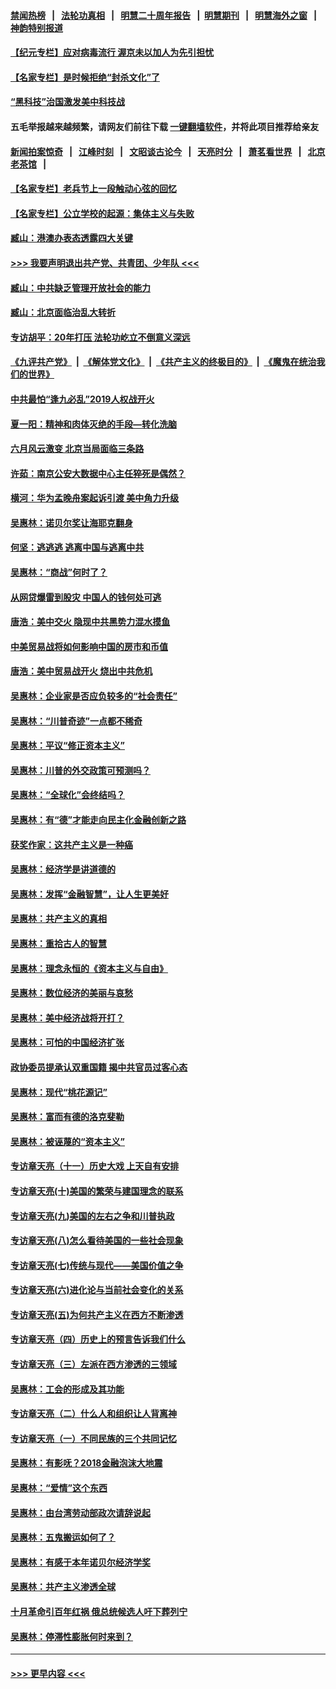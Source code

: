 #### [禁闻热榜](热点新闻.md?=0)  &nbsp;&nbsp;|&nbsp;&nbsp; [法轮功真相](https://github.com/gfw-breaker/truth/blob/master/README.md?=0) &nbsp;&nbsp;|&nbsp;&nbsp; [明慧二十周年报告](https://github.com/gfw-breaker/mh-reports/blob/master/README.md?=0) &nbsp;&nbsp;|&nbsp;&nbsp;[明慧期刊](https://github.com/gfw-breaker/mh-qikan) &nbsp;&nbsp;|&nbsp;&nbsp; [明慧海外之窗](https://github.com/gfw-breaker/mh-news/blob/master/README.md?=0) &nbsp;&nbsp;|&nbsp;&nbsp; [神韵特别报道](https://github.com/gfw-breaker/mh-news/blob/master/shenyun.md?=0)
#### [【纪元专栏】应对病毒流行 渥京未以加人为先引担忧](../pages/nsc423/n11875714.md?t=02260631) 
#### [【名家专栏】是时候拒绝“封杀文化”了](../pages/nsc423/n11814093.md?t=02260631) 
#### [“黑科技”治国激发美中科技战](../pages/nsc423/n11638056.md?t=02260631) 
#### 五毛举报越来越频繁，请网友们前往下载 [一键翻墙软件](https://github.com/gfw-breaker/ssr-accounts)，并将此项目推荐给亲友
#### [新闻拍案惊奇](https://github.com/gfw-breaker/banned-news/blob/master/pages/link4.md) &nbsp;&nbsp;|&nbsp;&nbsp; [江峰时刻](https://github.com/gfw-breaker/banned-news/blob/master/pages/link4.md) &nbsp;&nbsp;|&nbsp;&nbsp; [文昭谈古论今](https://github.com/gfw-breaker/banned-news/blob/master/pages/link4.md) &nbsp;&nbsp;|&nbsp;&nbsp; [天亮时分](https://github.com/gfw-breaker/banned-news/blob/master/pages/link4.md) &nbsp;&nbsp;|&nbsp;&nbsp; [萧茗看世界](https://github.com/gfw-breaker/banned-news/blob/master/pages/link4.md) &nbsp;&nbsp;|&nbsp;&nbsp; [北京老茶馆](https://github.com/gfw-breaker/banned-news/blob/master/pages/link4.md) &nbsp;&nbsp;|&nbsp;&nbsp; 
#### [【名家专栏】老兵节上一段触动心弦的回忆](../pages/nsc423/n11646016.md?t=02260631) 
#### [【名家专栏】公立学校的起源：集体主义与失败](../pages/nsc423/n11601833.md?t=02260631) 
#### [臧山：港澳办表态透露四大关键](../pages/nsc423/n11421628.md?t=02260631) 
#### [>>> 我要声明退出共产党、共青团、少年队 <<<](https://github.com/begood0513/goodnews/blob/master/quit/letter.md) 
#### [臧山：中共缺乏管理开放社会的能力](../pages/nsc423/n11407457.md?t=02260631) 
#### [臧山：北京面临治乱大转折](../pages/nsc423/n11406895.md?t=02260631) 
#### [专访胡平：20年打压 法轮功屹立不倒意义深远](../pages/nsc423/n11398800.md?t=02260631) 
#### [《九评共产党》](https://github.com/begood0513/9ping.md/blob/master/README.md) &nbsp;|&nbsp; [《解体党文化》](../../../../jtdwh.md/blob/master/README.md)  &nbsp;|&nbsp; [《共产主义的终极目的》](../../../../gczydzjmd.md/blob/master/README.md) &nbsp;|&nbsp; [《魔鬼在统治我们的世界》](../../../../mgztzwmdsj.md/blob/master/README.md) 
#### [中共最怕“逢九必乱”2019人权战开火](../pages/nsc423/n11385248.md?t=02260631) 
#### [夏一阳：精神和肉体灭绝的手段—转化洗脑](../pages/nsc423/n11368250.md?t=02260631) 
#### [六月风云激变 北京当局面临三条路](../pages/nsc423/n11313668.md?t=02260631) 
#### [许茹：南京公安大数据中心主任猝死是偶然？](../pages/nsc423/n11064744.md?t=02260631) 
#### [横河：华为孟晚舟案起诉引渡 美中角力升级](../pages/nsc423/n11027230.md?t=02260631) 
#### [吴惠林：诺贝尔奖让海耶克翻身](../pages/nsc423/n10890049.md?t=02260631) 
#### [何坚：逃逃逃 逃离中国与逃离中共](../pages/nsc423/n10592891.md?t=02260631) 
#### [吴惠林：“商战”何时了？](../pages/nsc423/n10573558.md?t=02260631) 
#### [从网贷爆雷到股灾 中国人的钱何处可逃](../pages/nsc423/n10572800.md?t=02260631) 
#### [唐浩：美中交火 隐现中共黑势力混水摸鱼](../pages/nsc423/n10544040.md?t=02260631) 
#### [中美贸易战将如何影响中国的房市和币值](../pages/nsc423/n10543697.md?t=02260631) 
#### [唐浩：美中贸易战开火 烧出中共危机](../pages/nsc423/n10540126.md?t=02260631) 
#### [吴惠林：企业家是否应负较多的“社会责任”](../pages/nsc423/n10535022.md?t=02260631) 
#### [吴惠林：“川普奇迹”一点都不稀奇](../pages/nsc423/n10512808.md?t=02260631) 
#### [吴惠林：平议“修正资本主义”](../pages/nsc423/n10495724.md?t=02260631) 
#### [吴惠林：川普的外交政策可预测吗？](../pages/nsc423/n10462387.md?t=02260631) 
#### [吴惠林：“全球化”会终结吗？](../pages/nsc423/n10452838.md?t=02260631) 
#### [吴惠林：有“德”才能走向民主化金融创新之路](../pages/nsc423/n10432292.md?t=02260631) 
#### [获奖作家：这共产主义是一种癌](../pages/nsc423/n10431541.md?t=02260631) 
#### [吴惠林：经济学是讲道德的](../pages/nsc423/n10398014.md?t=02260631) 
#### [吴惠林：发挥“金融智慧”，让人生更美好](../pages/nsc423/n10375019.md?t=02260631) 
#### [吴惠林：共产主义的真相](../pages/nsc423/n10351394.md?t=02260631) 
#### [吴惠林：重拾古人的智慧](../pages/nsc423/n10337691.md?t=02260631) 
#### [吴惠林：理念永恒的《资本主义与自由》](../pages/nsc423/n10316274.md?t=02260631) 
#### [吴惠林：数位经济的美丽与哀愁](../pages/nsc423/n10292946.md?t=02260631) 
#### [吴惠林：美中经济战将开打？](../pages/nsc423/n10258825.md?t=02260631) 
#### [吴惠林：可怕的中国经济扩张](../pages/nsc423/n10219147.md?t=02260631) 
#### [政协委员提承认双重国籍 揭中共官员过客心态](../pages/nsc423/n10208809.md?t=02260631) 
#### [吴惠林：现代“桃花源记”](../pages/nsc423/n10185234.md?t=02260631) 
#### [吴惠林：富而有德的洛克斐勒](../pages/nsc423/n10142264.md?t=02260631) 
#### [吴惠林：被诬蔑的“资本主义”](../pages/nsc423/n10124816.md?t=02260631) 
#### [专访章天亮（十一）历史大戏 上天自有安排](../pages/nsc423/n10094905.md?t=02260631) 
#### [专访章天亮(十)美国的繁荣与建国理念的联系](../pages/nsc423/n10094899.md?t=02260631) 
#### [专访章天亮(九)美国的左右之争和川普执政](../pages/nsc423/n10094889.md?t=02260631) 
#### [专访章天亮(八)怎么看待美国的一些社会现象](../pages/nsc423/n10094857.md?t=02260631) 
#### [专访章天亮(七)传统与现代——美国价值之争](../pages/nsc423/n10093140.md?t=02260631) 
#### [专访章天亮(六)进化论与当前社会变化的关系](../pages/nsc423/n10092036.md?t=02260631) 
#### [专访章天亮(五)为何共产主义在西方不断渗透](../pages/nsc423/n10083620.md?t=02260631) 
#### [专访章天亮（四）历史上的预言告诉我们什么](../pages/nsc423/n10083606.md?t=02260631) 
#### [专访章天亮（三）左派在西方渗透的三领域](../pages/nsc423/n10081115.md?t=02260631) 
#### [吴惠林：工会的形成及其功能](../pages/nsc423/n10080633.md?t=02260631) 
#### [专访章天亮（二）什么人和组织让人背离神](../pages/nsc423/n10076637.md?t=02260631) 
#### [专访章天亮（一）不同民族的三个共同记忆](../pages/nsc423/n10074188.md?t=02260631) 
#### [吴惠林：有影呒？2018金融泡沫大地震](../pages/nsc423/n10040534.md?t=02260631) 
#### [吴惠林：“爱情”这个东西](../pages/nsc423/n10019423.md?t=02260631) 
#### [吴惠林：由台湾劳动部政次请辞说起](../pages/nsc423/n9979679.md?t=02260631) 
#### [吴惠林：五鬼搬运如何了？](../pages/nsc423/n9925338.md?t=02260631) 
#### [吴惠林：有感于本年诺贝尔经济学奖](../pages/nsc423/n9871883.md?t=02260631) 
#### [吴惠林：共产主义渗透全球](../pages/nsc423/n9812748.md?t=02260631) 
#### [十月革命引百年红祸 俄总统候选人吁下葬列宁](../pages/nsc423/n9810182.md?t=02260631) 
#### [吴惠林：停滞性膨胀何时来到？](../pages/nsc423/n9764136.md?t=02260631) 

----
#### [ >>> 更早内容 <<< ](../indexes/nsc423-earlier.md)
